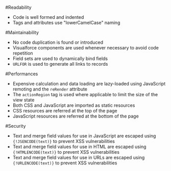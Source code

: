 #Readability

 - Code is well formed and indented
 - Tags and attributes use "lowerCamelCase" naming

#Maintainability

- No code duplication is found or introduced
- Visualforce components are used whenever necessary to avoid code repetition
- Field sets are used to dynamically bind fields
- `URLFOR` is used to generate all links to records

#Performances

- Expensive calculation and data loading are lazy-loaded using JavaScript remoting and the `reRender` attribute
- The `actionRegion` tag is used where applicable to limit the size of the view state
- Both CSS and JavaScript are imported as static resources
- CSS resources are referred at the top of the page
- JavaScript resources are referred at the bottom of the page

#Security

- Text and merge field values for use in JavaScript are escaped using `{!JSENCODE(text)}` to prevent XSS vulnerabilities
- Text and merge field values for use in HTML are escaped using `{!HTMLENCODE(text)}` to prevent XSS vulnerabilities
- Text and merge field values for use in URLs are escaped using `{!URLENCODE(text)}` to prevent XSS vulnerabilities
